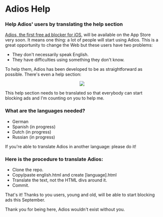# Adios Help
### Help Adios' users by translating the help section

[Adios, the first free ad blocker for iOS](http://armand.gr/adios.html), will be available on the App Store very soon. It means one thing: a lot of people will start using Adios. This is a great opportunity to change the Web but these users have two problems:
- They don't necessarily speak English.
- They have difficulties using something they don't know.

To help them, Adios has been developed to be as straightforward as possible. There's even a help section:
<p align="center">
<img src="http://i.imgur.com/6QLlrIg.png">
</p>

This help section needs to be translated so that everybody can start blocking ads and I'm counting on you to help me.

### What are the languages needed?
- German
- Spanish (in progress)
- Dutch (in progress)
- Russian (in progress)

If you're able to translate Adios in another language: please do it! 

### Here is the procedure to translate Adios:
- Clone the repo.
- Copy/paste english.html and create [language].html
- Translate the text, not the HTML divs around it.
- Commit.

That's it! Thanks to you users, young and old, will be able to start blocking ads this September.

Thank you for being here, Adios wouldn't exist without you.
